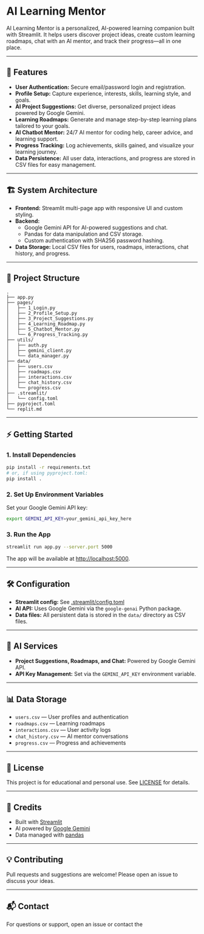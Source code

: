# AI Learning Mentor

AI Learning Mentor is a personalized, AI-powered learning companion built with Streamlit. It helps users discover project ideas, create custom learning roadmaps, chat with an AI mentor, and track their progress—all in one place.

---

## 🚀 Features

- **User Authentication:** Secure email/password login and registration.
- **Profile Setup:** Capture experience, interests, skills, learning style, and goals.
- **AI Project Suggestions:** Get diverse, personalized project ideas powered by Google Gemini.
- **Learning Roadmaps:** Generate and manage step-by-step learning plans tailored to your goals.
- **AI Chatbot Mentor:** 24/7 AI mentor for coding help, career advice, and learning support.
- **Progress Tracking:** Log achievements, skills gained, and visualize your learning journey.
- **Data Persistence:** All user data, interactions, and progress are stored in CSV files for easy management.

---

## 🏗️ System Architecture

- **Frontend:** Streamlit multi-page app with responsive UI and custom styling.
- **Backend:** 
  - Google Gemini API for AI-powered suggestions and chat.
  - Pandas for data manipulation and CSV storage.
  - Custom authentication with SHA256 password hashing.
- **Data Storage:** Local CSV files for users, roadmaps, interactions, chat history, and progress.

---

## 📂 Project Structure

```
.
├── app.py
├── pages/
│   ├── 1_Login.py
│   ├── 2_Profile_Setup.py
│   ├── 3_Project_Suggestions.py
│   ├── 4_Learning_Roadmap.py
│   ├── 5_Chatbot_Mentor.py
│   └── 6_Progress_Tracking.py
├── utils/
│   ├── auth.py
│   ├── gemini_client.py
│   └── data_manager.py
├── data/
│   ├── users.csv
│   ├── roadmaps.csv
│   ├── interactions.csv
│   ├── chat_history.csv
│   └── progress.csv
├── .streamlit/
│   └── config.toml
├── pyproject.toml
└── replit.md
```

---

## ⚡ Getting Started

### 1. **Install Dependencies**

```sh
pip install -r requirements.txt
# or, if using pyproject.toml:
pip install .
```

### 2. **Set Up Environment Variables**

Set your Google Gemini API key:

```sh
export GEMINI_API_KEY=your_gemini_api_key_here
```

### 3. **Run the App**

```sh
streamlit run app.py --server.port 5000
```

The app will be available at [http://localhost:5000](http://localhost:5000).

---

## 🛠️ Configuration

- **Streamlit config:** See [.streamlit/config.toml](.streamlit/config.toml)
- **AI API:** Uses Google Gemini via the `google-genai` Python package.
- **Data files:** All persistent data is stored in the `data/` directory as CSV files.

---

## 🤖 AI Services

- **Project Suggestions, Roadmaps, and Chat:** Powered by Google Gemini API.
- **API Key Management:** Set via the `GEMINI_API_KEY` environment variable.

---

## 📊 Data Storage

- `users.csv` — User profiles and authentication
- `roadmaps.csv` — Learning roadmaps
- `interactions.csv` — User activity logs
- `chat_history.csv` — AI mentor conversations
- `progress.csv` — Progress and achievements

---

## 📄 License

This project is for educational and personal use. See [LICENSE](LICENSE) for details.

---

## 🙌 Credits

- Built with [Streamlit](https://streamlit.io/)
- AI powered by [Google Gemini](https://ai.google.dev/)
- Data managed with [pandas](https://pandas.pydata.org/)

---

## 💡 Contributing

Pull requests and suggestions are welcome! Please open an issue to discuss your ideas.

---

## 📬 Contact

For questions or support, open an issue or contact the
